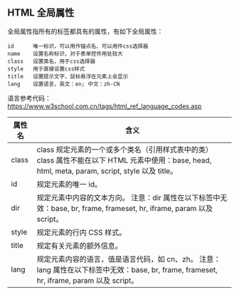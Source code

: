 ## HTML 全局属性

全局属性指所有的标签都具有的属性，有如下全局属性：

```
id		唯一标识，可以用作锚点名、可以用作css选择器
name	设置名称标识，对于表单控件用处较大
class	设置类名，用于css选择器
style	用于直接设置css样式
title	设置提示文字，鼠标悬浮在元素上会显示
lang	设置语言，英文：en; 中文：zh-CN
```

语言参考代码：https://www.w3school.com.cn/tags/html_ref_language_codes.asp

| 属性名 | 含义                                                         |
| ------ | ------------------------------------------------------------ |
| class  | class 规定元素的一个或多个类名（引用样式表中的类） class 属性不能在以下 HTML 元素中使用：base, head, html, meta, param, script, style 以及 title。 |
| id     | 规定元素的唯一 id。                                          |
| dir    | 规定元素中内容的文本方向。 注意：dir 属性在以下标签中无效：base, br, frame, frameset, hr, iframe, param 以及 script。 |
| style  | 规定元素的行内 CSS 样式。                                    |
| title  | 规定有关元素的额外信息。                                     |
| lang   | 规定元素内容的语言，值是语言代码，如 cn、zh。 注意：lang 属性在以下标签中无效：base, br, frame, frameset, hr, iframe, param 以及 script。 |

